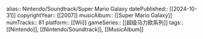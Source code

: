 alias:: Nintendo/Soundtrack/Super Mario Galaxy
datePublished:: [[2024-10-31]]
copyrightYear:: [[2007]]
musicAlbum:: [[Super Mario Galaxy]]
numTracks:: 81
platform:: [[Wii]]
gameSeries:: [[超级马力欧系列]]
tags:: [[Nintendo]], [[Nintendo/Soundtrack]], [[MusicAlbum]]
